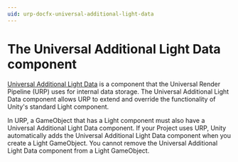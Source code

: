 ```yaml
---
uid: urp-docfx-universal-additional-light-data
---
```

# The Universal Additional Light Data component

[Universal Additional Light Data](xref:UnityEngine.Rendering.Universal.UniversalAdditionalLightData) is a component that the Universal Render Pipeline (URP) uses for internal data storage. The Universal Additional Light Data component allows URP to extend and override the functionality of Unity's standard Light component.

In URP, a GameObject that has a Light component must also have a Universal Additional Light Data component. If your Project uses URP, Unity automatically adds the Universal Additional Light Data component when you create a Light GameObject. You cannot remove the Universal Additional Light Data component from a Light GameObject.
